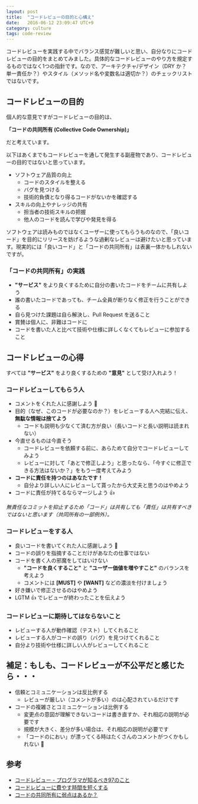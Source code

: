 ```yaml
---
layout: post
title:  "コードレビューの目的と心構え"
date:   2016-06-12 23:09:47 UTC+9
category: culture
tags: code-review
---
```


コードレビューを実践する中でバランス感覚が難しいと思い、自分なりにコードレビューの目的をまとめてみました。具体的なコードレビューのやり方を規定するものではなく1つの指針です。なので、アーキテクチャ/デザイン（DRY か？ 単一責任か？）やスタイル（メソッド名や変数名は適切か？）のチェックリストではないです。

## コードレビューの目的

個人的な意見ですがコードレビューの目的は、

__「コードの共同所有 (Collective Code Ownership)」__

だと考えています。

以下はあくまでもコードレビューを通して発生する副産物であり、コードレビューの目的ではないと思っています。

- ソフトウェア品質の向上
    - コードのスタイルを整える
    - バグを見つける
    - 技術的負債となり得るコードがないかを確認する
- スキルの向上やナレッジの共有
    - 担当者の技術スキルの把握
    - 他人のコードを読んで学びや発見を得る

ソフトウェアは読みものではなくユーザーに使ってもらうものなので、「良いコード」を目的にリリースを妨げるような過剰なレビューは避けたいと思っています。現実的には「良いコード」と「コードの共同所有」は表裏一体かもしれないですが。


### 「コードの共同所有」の実践

- __"サービス"__ をより良くするために自分の書いたコードをチームに共有しよう
- 誰の書いたコードであっても、チーム全員が断りなく修正を行うことができる
- 自ら見つけた課題は自ら解決し、Pull Request を送ること
- 賞賛は個人に、非難はコードに
- コードを書いた人と比べて技術や仕様に詳しくなくてもレビューに参加すること


## コードレビューの心得

すべては __"サービス"__ をより良くするための __"意見"__ として受け入れよう！


### コードレビューしてもらう人

- コメントをくれた人に感謝しよう :bow:
- 目的（なぜ、このコードが必要なのか？）をレビューする人へ完結に伝え、__無駄な情報は捨てよう__
    - コードも説明も少なくて済む方が良い（長いコードと長い説明は読まれない）
- 今直せるものは今直そう
    - コードレビューを依頼する前に、あらためて自分でコードレビューしてみよう
    - レビューに対して「あとで修正しよう」と思ったなら、「今すぐに修正できる方法はないか？」をもう一度考えてみよう
- __コードに責任を持つのはあなたです！__
    - 自分より詳しい人にレビューして貰ったから大丈夫と思うのはやめよう
- コードに責任が持てるならマージしよう :+1:

_無責任なコミットを抑止するため「コード」は共有しても「責任」は共有すべきではないと思います（共同所有の一部例外）。_


### コードレビューをする人

- 良いコードを書いてくれた人に感謝しよう :bow:
- コードの誤りを指摘することだけがあなたの仕事ではない
- コードを書く人の邪魔をしてはいけない
    - __"コードを良くすること"__ と __"ユーザー価値を増やすこと"__ のバランスを考えよう
    - コメントには __[MUST]__ や __[WANT]__ などの濃淡を付けましょう
- 好き嫌いで修正させるのはやめよう
- LGTM :+1: でレビューが終わったことを伝えよう


### コードレビューに期待してはならないこと

- レビューする人が動作確認（テスト）してくれること
- レビューする人がコードの誤り（バグ）を見つけてくれること
- 自分より技術や仕様に詳しい人がレビューしてくれること


## 補足：もしも、コードレビューが不公平だと感じたら・・・

- 信頼とコミュニケーションは反比例する
    - レビューが厳しい（コメントが多い）のは心配されているだけです
- コードの複雑さとコミュニケーションは比例する
    - 変更点の意図が理解できないコードは書き直すか、それ相応の説明が必要です
    - 規模が大きく、差分が多い場合は、それ相応の説明が必要です
    - 「コードのにおい」が漂ってくる時はたくさんのコメントがつくかもしれない :eyes:


## 参考

- [コードレビュー - プログラマが知るべき97のこと](http://xn--97-273ae6a4irb6e2hsoiozc2g4b8082p.com/%E3%82%A8%E3%83%83%E3%82%BB%E3%82%A4/%E3%82%B3%E3%83%BC%E3%83%88%E3%82%99%E3%83%AC%E3%83%92%E3%82%99%E3%83%A5%E3%83%BC)
- [コードレビューに費やす時間を短くする](http://techlife.cookpad.com/entry/2015/03/30/174713)
- [コードの共同所有に弱点はあるか？](https://www.infoq.com/jp/news/2008/05/weaknesses_collective_code)
